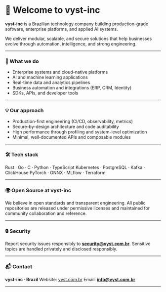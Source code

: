 
# 👋 Welcome to vyst-inc

**vyst-inc** is a Brazilian technology company building production-grade software, enterprise platforms, and applied AI systems.

We deliver modular, scalable, and secure solutions that help businesses evolve through automation, intelligence, and strong engineering.

---

### 🧠 What we do

* Enterprise systems and cloud-native platforms
* AI and machine learning applications
* Real-time data and analytics pipelines
* Business automation and integrations (ERP, CRM, Identity)
* SDKs, APIs, and developer tools

---

### 💡 Our approach

* Production-first engineering (CI/CD, observability, metrics)
* Secure-by-design architecture and code auditability
* High performance through profiling and system-level optimization
* Minimal, well-documented APIs and composable modules

---

### 🛠️ Tech stack

Rust · Go · C · Python · TypeScript
Kubernetes · PostgreSQL · Kafka · ClickHouse
PyTorch · ONNX · MLflow · Terraform

---

### 🌍 Open Source at vyst-inc

We believe in open standards and transparent engineering.
All public repositories are released under permissive licenses and maintained for community collaboration and reference.

---

### 🔒 Security

Report security issues responsibly to **[security@vyst.com.br](mailto:security@vyst.com.br)**.
Sensitive topics are handled privately and disclosed responsibly.

---

### 📬 Contact

**vyst-inc · Brazil**
Website: [vyst.com.br](https://vyst.com.br)
Email: **[info@vyst.com.br](mailto:info@vyst.com.br)**

---


